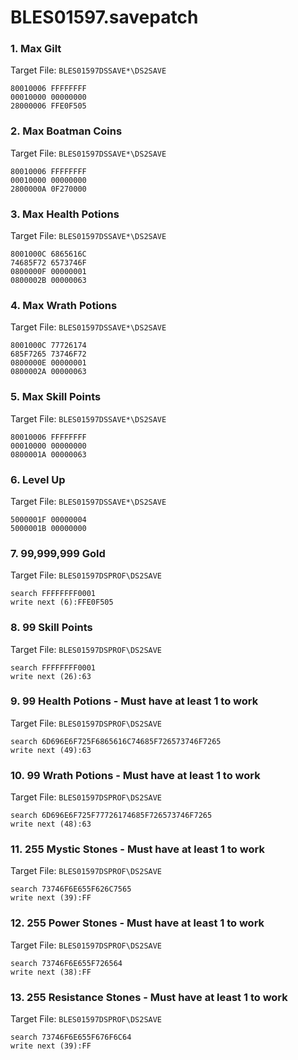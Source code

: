 # BLES01597.savepatch

### 1. Max Gilt

Target File: `BLES01597DSSAVE*\DS2SAVE`

```
80010006 FFFFFFFF
00010000 00000000
28000006 FFE0F505
```

### 2. Max Boatman Coins

Target File: `BLES01597DSSAVE*\DS2SAVE`

```
80010006 FFFFFFFF
00010000 00000000
2800000A 0F270000
```

### 3. Max Health Potions

Target File: `BLES01597DSSAVE*\DS2SAVE`

```
8001000C 6865616C
74685F72 6573746F
0800000F 00000001
0800002B 00000063
```

### 4. Max Wrath Potions

Target File: `BLES01597DSSAVE*\DS2SAVE`

```
8001000C 77726174
685F7265 73746F72
0800000E 00000001
0800002A 00000063
```

### 5. Max Skill Points

Target File: `BLES01597DSSAVE*\DS2SAVE`

```
80010006 FFFFFFFF
00010000 00000000
0800001A 00000063
```

### 6. Level Up

Target File: `BLES01597DSSAVE*\DS2SAVE`

```
5000001F 00000004
5000001B 00000000
```

### 7. 99,999,999 Gold

Target File: `BLES01597DSPROF\DS2SAVE`

```
search FFFFFFFF0001
write next (6):FFE0F505
```

### 8. 99 Skill Points

Target File: `BLES01597DSPROF\DS2SAVE`

```
search FFFFFFFF0001
write next (26):63
```

### 9. 99 Health Potions - Must have at least 1 to work

Target File: `BLES01597DSPROF\DS2SAVE`

```
search 6D696E6F725F6865616C74685F726573746F7265
write next (49):63
```

### 10. 99 Wrath Potions - Must have at least 1 to work

Target File: `BLES01597DSPROF\DS2SAVE`

```
search 6D696E6F725F77726174685F726573746F7265
write next (48):63
```

### 11. 255 Mystic Stones - Must have at least 1 to work

Target File: `BLES01597DSPROF\DS2SAVE`

```
search 73746F6E655F626C7565
write next (39):FF
```

### 12. 255 Power Stones - Must have at least 1 to work

Target File: `BLES01597DSPROF\DS2SAVE`

```
search 73746F6E655F726564
write next (38):FF
```

### 13. 255 Resistance Stones - Must have at least 1 to work

Target File: `BLES01597DSPROF\DS2SAVE`

```
search 73746F6E655F676F6C64
write next (39):FF
```

